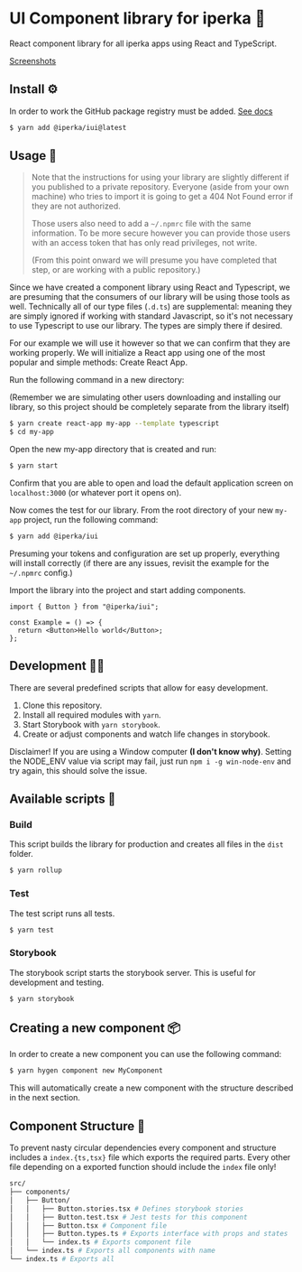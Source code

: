 # UI Component library for iperka 🧩

React component library for all iperka apps using React and TypeScript.

[Screenshots](__screenshots__/)

## Install ⚙

In order to work the GitHub package registry must be added. [See docs](https://docs.github.com/en/packages/working-with-a-github-packages-registry/working-with-the-npm-registry)

```bash
$ yarn add @iperka/iui@latest
```

## Usage 🎈

> Note that the instructions for using your library are slightly different if you published to a private repository. Everyone (aside from your own machine) who tries to import it is going to get a 404 Not Found error if they are not authorized.
>
> Those users also need to add a `~/.npmrc` file with the same information. To be more secure however you can provide those users with an access token that has only read privileges, not write.
>
> (From this point onward we will presume you have completed that step, or are working with a public repository.)

Since we have created a component library using React and Typescript, we are presuming that the consumers of our library will be using those tools as well. Technically all of our type files (`.d.ts`) are supplemental: meaning they are simply ignored if working with standard Javascript, so it's not necessary to use Typescript to use our library. The types are simply there if desired.

For our example we will use it however so that we can confirm that they are working properly. We will initialize a React app using one of the most popular and simple methods: Create React App.

Run the following command in a new directory:

(Remember we are simulating other users downloading and installing our library, so this project should be completely separate from the library itself)

```bash
$ yarn create react-app my-app --template typescript
$ cd my-app
```

Open the new my-app directory that is created and run:

```bash
$ yarn start
```

Confirm that you are able to open and load the default application screen on `localhost:3000` (or whatever port it opens on).

Now comes the test for our library. From the root directory of your new `my-app` project, run the following command:

```bash
$ yarn add @iperka/iui
```

Presuming your tokens and configuration are set up properly, everything will install correctly (if there are any issues, revisit the example for the `~/.npmrc` config.)

Import the library into the project and start adding components.

```tsx
import { Button } from "@iperka/iui";

const Example = () => {
  return <Button>Hello world</Button>;
};
```

## Development 🙇‍♂️

There are several predefined scripts that allow for easy development.

1. Clone this repository.
2. Install all required modules with `yarn`.
3. Start Storybook with `yarn storybook`.
4. Create or adjust components and watch life changes in storybook.

Disclaimer! If you are using a Window computer **(I don't know why)**. Setting the NODE_ENV value via script may fail, just run `npm i -g win-node-env` and try again, this should solve the issue.

## Available scripts 🚀

### Build

This script builds the library for production and creates all files in the `dist` folder.

```bash
$ yarn rollup
```

### Test

The test script runs all tests.

```bash
$ yarn test
```

### Storybook

The storybook script starts the storybook server. This is useful for development and testing.

```bash
$ yarn storybook
```

## Creating a new component 📦

In order to create a new component you can use the following command:

```bash
$ yarn hygen component new MyComponent
```

This will automatically create a new component with the structure described in the next section.

## Component Structure 🚧

To prevent nasty circular dependencies every component and structure includes a `index.{ts,tsx}` file which exports the required parts. Every other file depending on a exported function should include the `index` file only!

```bash
src/
├── components/
│   ├── Button/
│   │   ├── Button.stories.tsx # Defines storybook stories
│   │   ├── Button.test.tsx # Jest tests for this component
│   │   ├── Button.tsx # Component file
│   │   ├── Button.types.ts # Exports interface with props and states
│   │   └── index.ts # Exports component file
│   └── index.ts # Exports all components with name
└── index.ts # Exports all
```
